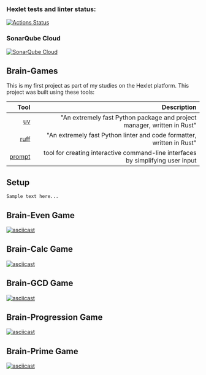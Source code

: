 ### Hexlet tests and linter status:
[![Actions Status](https://github.com/KrllAntv/python-project-49/actions/workflows/hexlet-check.yml/badge.svg)](https://github.com/KrllAntv/python-project-49/actions)
### SonarQube Cloud
[![SonarQube Cloud](https://sonarcloud.io/images/project_badges/sonarcloud-highlight.svg)](https://sonarcloud.io/summary/new_code?id=KrllAntv_python-project-49)

## Brain-Games
This is my first project as part of my studies on the Hexlet platform.
This project was built using these tools:

| Tool | Description |
| ------:| -----------:|
| [uv](https://docs.astral.sh/uv/) | "An extremely fast Python package and project manager, written in Rust" |
| [ruff](https://docs.astral.sh/ruff/) | "An extremely fast Python linter and code formatter, written in Rust" |
| [prompt](https://prompt.readthedocs.io/en/latest/) | tool for creating interactive command-line interfaces by simplifying user input


## Setup
```
Sample text here...
```

## Brain-Even Game 
[![asciicast](https://asciinema.org/a/HDwSSX3vsLjw1CGL2JDHc3DV5.svg)](https://asciinema.org/a/HDwSSX3vsLjw1CGL2JDHc3DV5)

## Brain-Calc Game 
[![asciicast](https://asciinema.org/a/U4diH9QaXnJw2aa6hljVWV7YD.svg)](https://asciinema.org/a/U4diH9QaXnJw2aa6hljVWV7YD)

## Brain-GCD Game
[![asciicast](https://asciinema.org/a/X3Vcg6IzxwTDurn0TdDZtxCTE.svg)](https://asciinema.org/a/X3Vcg6IzxwTDurn0TdDZtxCTE)

## Brain-Progression Game
[![asciicast](https://asciinema.org/a/KIzyMzdczuzu6GwxCVvpG1Cw6.svg)](https://asciinema.org/a/KIzyMzdczuzu6GwxCVvpG1Cw6)

## Brain-Prime Game
[![asciicast](https://asciinema.org/a/VBmykeqwlTaeHh6RJtZGOIfzx.svg)](https://asciinema.org/a/VBmykeqwlTaeHh6RJtZGOIfzx)